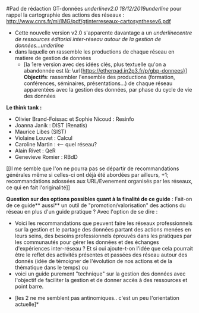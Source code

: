 
#Pad de rédaction GT-données
*underlinev2.0  18/12/2019underline*
pour rappel la cartographie des actions des réseaux : <http://www.cnrs.fr/mi/IMG/pdf/gtinterreseaux-cartosynthesev6.pdf>


   * Cette nouvelle version v2.0 s'apparente davantage a un *underlinecentre de ressources éditorial inter-réseau autour de la gestion de données...underline*
   * dans laquelle on rassemble les productions de chaque réseau en matiere de gestion de données
       * [la 1ere version avec des idées clés, plus textuelle qu'on a abandonnée est là: \url{https://etherpad.in2p3.fr/p/gbp-donnees}]
**Objectifs**: 
    rassembler l'ensemble des productions (formation, conférences, séminaires, présentations...) de chaque réseau apparentées avec la gestion des données, par phase du cycle de vie des données

**Le think tank :**

- Olivier Brand-Foissac et Sophie Nicoud : Resinfo
- Joanna Janik : DIST (Renatis)  
- Maurice Libes (SIST)
- Violaine Louvet : Calcul
- Caroline Martin :  <-- quel réseau?
- Alain Rivet : QeR
- Genevieve Romier : RBdD

[[Il me semble que l'on ne pourra pas se départir de recommandations générales même si celles-ci ont déjà été abordées par ailleurs, 
+1;  recommandations adossées aux URL/Evenement organisés par les réseaux, ce qui en fait l'originalité]]


**Question sur des options possibles quant à la finalité de ce guide**  : Fait-on de ce guide** aussi**  un outil de "promotion/valorisation" des actions du réseau en plus d'un guide pratique ? Avec l'option de se dire :
   -  Voici les recommandations que peuvent faire les réseaux professionnels sur la gestion et le partage des données partant des actions menées en leurs seins, des besoins professionnels éprouvés dans les pratiques par les communautés pour gérer les données  et des échanges d'expériences inter-réseau ? Et si oui ajoute-t-on l'idée que cela pourrait être le reflet des activités présentes et passées des réseau autour des donnés (idée de témoigner de l'évolution de nos actions et de la thématique dans le temps)
   ou 
   - voici un guide purement "technique" sur la gestion des données avec l'objectif de faciliter la gestion et de donner accès à des ressources et point barre.
*   [les 2 ne me semblent pas antinomiques.. c'est un peu l'orientation actuelle]*
